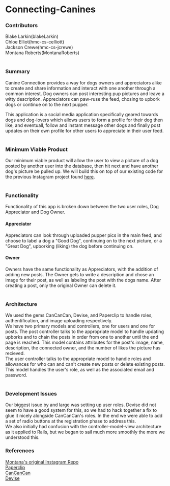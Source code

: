 # Connecting-Canines
### Contributors
Blake Larkin(blakeLarkin) <br/>
Chloe Elliot(hmc-cs-celliott) <br/>
Jackson Crewe(hmc-cs-jcrewe) <br/>
Montana Roberts(MontanaRoberts) <br/>
<br/>
### Summary

Canine Connection provides a way for dogs owners and appreciators alike to create and share information and interact with one another through a common interest. Dog owners can post interesting pup pictures and leave a witty description. Appreciators can paw-ruse the feed, chosing to upbork dogs or continue on to the next pupper. <br/>

This application is a social media application specifically geared towards dogs and dog-lovers which allows users to form a profile for their dog then like, and eventuall, follow and instant message other dogs and finally post updates on their own profile for other users to appreciate in their user feed. <br/>
<br/>
### Minimum Viable Product 

Our minimum viable product will allow the user to view a picture of a dog posted by another user into the database, then hit next and have another dog's picture be pulled up. We will build this on top of our existing code for the previous Instagram project found [here](https://github.com/MontanaRoberts/MontanaRoberts-Instagram).
<br/><br/>

### Functionality 

Functionality of this app is broken down between the two user roles, Dog Appreciator and Dog Owner.
<br/>
#### Appreciator
Appreciators can look through uploaded pupper pics in the main feed, and choose to label a dog a "Good Dog", continuing on to the next picture, or a "Great Dog", upborking (liking) the dog before continuing on.
<br/>
#### Owner
Owners have the same functionality as Appreciators, with the addition of adding new posts. The Owner gets to write a description and chose an image for their post, as well as labeling the post with the dogs name. After creating a post, only the original Owner can delete it.
<br/><br/>
### Architecture
We used the gems CanCanCan, Devise, and Paperclip to handle roles, authentification, and image uploading respectively.
<br/>
We have two primary models and controllers, one for users and one for posts. The post controller talks to the appropriate model to handle updating upborks and to chain the posts in order from one to another until the end page is reached. This model contains attributes for the post's image, name, description, the connected owner, and the number of likes the picture has recieved.
<br/>
The user controller talks to the appropriate model to handle roles and allowances for who can and can't create new posts or delete existing posts. This model handles the user's role, as well as the associated email and password.
<br/><br/>
### Development Issues 
Our biggest issue by and large was setting up user roles. Devise did not seem to have a good system for this, so we had to hack together a fix to glue it nicely alongside CanCanCan's roles. In the end we were able to add a set of radio buttons at the registration phase to address this.
</br>
We also initially had confusion with the controller-model-view architecture as it applied to Rails, but we began to sail much more smoothly the more we understood this.
</br>
### References
[Montana's original Instagram Repo](https://github.com/MontanaRoberts/MontanaRoberts-Instagram)<br/>
[Paperclip](https://github.com/thoughtbot/paperclip)<br/>
[CanCanCan](https://github.com/CanCanCommunity/cancancan)<br/>
[Devise](https://github.com/plataformatec/devise)<br/>
